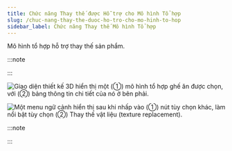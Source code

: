 ```yaml
---
title: Chức năng Thay thế được Hỗ trợ cho Mô hình Tổ hợp
slug: /chuc-nang-thay-the-duoc-ho-tro-cho-mo-hinh-to-hop
sidebar_label: Chức năng Thay thế Mô hình Tổ hợp
---
```


Mô hình tổ hợp hỗ trợ thay thế sản phẩm.

:::note

:::

![Giao diện thiết kế 3D hiển thị một (①) mô hình tổ hợp ghế ăn được chọn, với (②) bảng thông tin chi tiết của nó ở bên phải.](https://storage.googleapis.com/jegavn_kb/images/4cd06a65-eb48-453e-9615-c103f825df1b.png)

![Một menu ngữ cảnh hiển thị sau khi nhấp vào (①) nút tùy chọn khác, làm nổi bật tùy chọn (②) Thay thế vật liệu (texture replacement).](https://storage.googleapis.com/jegavn_kb/images/31674b07-d135-40db-856c-f7b8125a5732.png)

:::note

:::